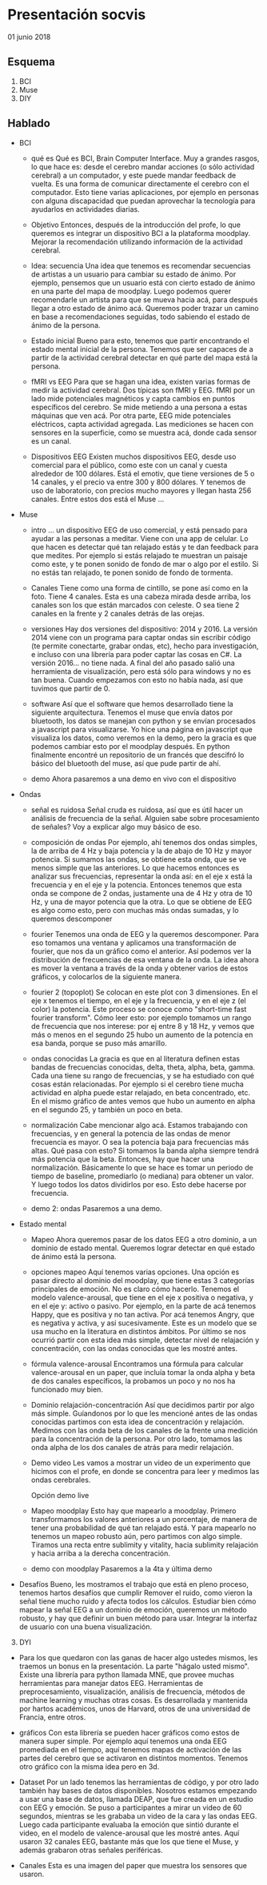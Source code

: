# Presentación socvis

01 junio 2018

## Esquema

1. BCI
2. Muse
3. DIY

## Hablado

* BCI
  - qué es
    Qué es BCI, Brain Computer Interface. Muy a grandes rasgos, lo que hace es: desde el cerebro mandar acciones (o sólo actividad cerebral) a un computador, y este puede mandar feedback de vuelta. Es una forma de comunicar directamente el cerebro con el computador. Esto tiene varias aplicaciones, por ejemplo en personas con alguna discapacidad que puedan aprovechar la tecnología para ayudarlos en actividades diarias.

  - Objetivo
    Entonces, después de la introducción del profe, lo que queremos es integrar un dispositivo BCI a la plataforma moodplay. Mejorar la recomendación utilizando información de la actividad cerebral.

  - Idea: secuencia
    Una idea que tenemos es recomendar secuencias de artistas a un usuario para cambiar su estado de ánimo. Por ejemplo, pensemos que un usuario está con cierto estado de ánimo en una parte del mapa de moodplay. Luego podemos querer recomendarle un artista para que se mueva hacia acá, para después llegar a otro estado de ánimo acá. Queremos poder trazar un camino en base a recomendaciones seguidas, todo sabiendo el estado de ánimo de la persona.

  - Estado inicial
    Bueno para esto, tenemos que partir encontrando el estado mental inicial de la persona. Tenemos que ser capaces de a partir de la actividad cerebral detectar en qué parte del mapa está la persona.

  - fMRI vs EEG
    Para que se hagan una idea, existen varias formas de medir la actividad cerebral. Dos típicas son fMRI y EEG. fMRI por un lado mide potenciales magnéticos y capta cambios en puntos específicos del cerebro. Se mide metiendo a una persona a estas máquinas que ven acá. Por otra parte, EEG mide potenciales eléctricos, capta actividad agregada. Las mediciones se hacen con sensores en la superficie, como se muestra acá, donde cada sensor es un canal.

  - Dispositivos EEG
    Existen muchos dispositivos EEG, desde uso comercial para el público, como este con un canal y cuesta alrededor de 100 dólares. Está el emotiv, que tiene versiones de 5 o 14 canales, y el precio va entre 300 y 800 dólares. Y tenemos de uso de laboratorio, con precios mucho mayores y llegan hasta 256 canales. Entre estos dos está el Muse ...

* Muse
  - intro
    ... un dispositivo EEG de uso comercial, y está pensado para ayudar a las personas a meditar. Viene con una app de celular. Lo que hacen es detectar qué tan relajado estás y te dan feedback para que medites. Por ejemplo si estás relajado te muestran un paisaje como este, y te ponen sonido de fondo de mar o algo por el estilo. Si no estás tan relajado, te ponen sonido de fondo de tormenta.

  - Canales
    Tiene como una forma de cintillo, se pone así como en la foto. Tiene 4 canales. Esta es una cabeza mirada desde arriba, los canales son los que están marcados con celeste. O sea tiene 2 canales en la frente y 2 canales detrás de las orejas.

  - versiones
    Hay dos versiones del dispositivo: 2014 y 2016. La versión 2014 viene con un programa para captar ondas sin escribir código (te permite conectarte, grabar ondas, etc), hecho para investigación, e incluso con una librería para poder captar las cosas en C#. La versión 2016... no tiene nada. A final del año pasado salió una herramienta de visualización, pero está sólo para windows y no es tan buena. Cuando empezamos con esto no había nada, así que tuvimos que partir de 0.

  - software
    Así que el software que hemos desarrollado tiene la siguiente arquitectura. Tenemos el muse que envía datos por bluetooth, los datos se manejan con python y se envían procesados a javascript para visualizarse.
    Yo hice una página en javascript que visualiza los datos, como veremos en la demo, pero la gracia es que podemos cambiar esto por el moodplay después.
    En python finalmente encontré un repositorio de un francés que descifró lo básico del bluetooth del muse, así que pude partir de ahí.

  - demo
    Ahora pasaremos a una demo en vivo con el dispositivo

* Ondas
  - señal es ruidosa
    Señal cruda es ruidosa, así que es útil hacer un análisis de frecuencia de la señal. Alguien sabe sobre procesamiento de señales? Voy a explicar algo muy básico de eso.

  - composición de ondas
    Por ejemplo, ahí tenemos dos ondas simples, la de arriba de 4 Hz y baja potencia y la de abajo de 10 Hz y mayor potencia. Si sumamos las ondas, se obtiene esta onda, que se ve menos simple que las anteriores. Lo que hacemos entonces es analizar sus frecuencias, representar la onda así: en el eje x está la frecuencia y en el eje y la potencia. Entonces tenemos que esta onda se compone de 2 ondas, justamente una de 4 Hz y otra de 10 Hz, y una de mayor potencia que la otra. Lo que se obtiene de EEG es algo como esto, pero con muchas más ondas sumadas, y lo queremos descomponer

  - fourier
    Tenemos una onda de EEG y la queremos descomponer. Para eso tomamos una ventana y aplicamos una transformación de fourier, que nos da un gráfico como el anterior. Así podemos ver la distribución de frecuencias de esa ventana de la onda.
    La idea ahora es mover la ventana a través de la onda y obtener varios de estos gráficos, y colocarlos de la siguiente manera.

  - fourier 2 (topoplot)
    Se colocan en este plot con 3 dimensiones. En el eje x tenemos el tiempo, en el eje y la frecuencia, y en el eje z (el color) la potencia. Este proceso se conoce como "short-time fast fourier transform". Cómo leer esto: por ejemplo tomamos un rango de frecuencia que nos interese: por ej entre 8 y 18 Hz, y vemos que más o menos en el segundo 25 hubo un aumento de la potencia en esa banda, porque se puso más amarillo.

  - ondas conocidas
    La gracia es que en al literatura definen estas bandas de frecuencias conocidas, delta, theta, alpha, beta, gamma. Cada una tiene su rango de frecuencias, y se ha estudiado con qué cosas están relacionadas. Por ejemplo si el cerebro tiene mucha actividad en alpha puede estar relajado, en beta concentrado, etc. En el mismo gráfico de antes vemos que hubo un aumento en alpha en el segundo 25, y también un poco en beta.

  - normalización
    Cabe mencionar algo acá. Estamos trabajando con frecuencias, y en general la potencia de las ondas de menor frecuencia es mayor. O sea la potencia baja para frecuencias más altas. Qué pasa con esto? Si tomamos la banda alpha siempre tendrá más potencia que la beta. Entonces, hay que hacer una normalización. Básicamente lo que se hace es tomar un periodo de tiempo de baseline, promediarlo (o mediana) para obtener un valor. Y luego todos los datos dividirlos por eso. Esto debe hacerse por frecuencia.

  - demo 2: ondas
    Pasaremos a una demo.

* Estado mental
  - Mapeo
    Ahora queremos pasar de los datos EEG a otro dominio, a un dominio de estado mental. Queremos lograr detectar en qué estado de ánimo está la persona.

  - opciones mapeo
    Aquí tenemos varias opciones. Una opción es pasar directo al dominio del moodplay, que tiene estas 3 categorías principales de emoción. No es claro cómo hacerlo. Tenemos el modelo valence-arousal, que tiene en el eje x positiva o negativa, y en el eje y: activo o pasivo. Por ejemplo, en la parte de acá tenemos Happy, que es positiva y no tan activa. Por acá tenemos Angry, que es negativa y activa, y así sucesivamente. Este es un modelo que se usa mucho en la literatura en distintos ámbitos. Por último se nos ocurrió partir con esta idea más simple, detectar nivel de relajación y concentración, con las ondas conocidas que les mostré antes.

  - fórmula valence-arousal
    Encontramos una fórmula para calcular valence-arousal en un paper, que incluía tomar la onda alpha y beta de dos canales específicos, la probamos un poco y no nos ha funcionado muy bien.

  - Dominio relajación-concentración
    Así que decidimos partir por algo más simple. Guíandonos por lo que les mencioné antes de las ondas conocidas partimos con esta idea de concentración y relajación. Medimos con las onda beta de los canales de la frente una medición para la concentración de la persona. Por otro lado, tomamos las onda alpha de los dos canales de atrás para medir relajación.

  - Demo video
    Les vamos a mostrar un video de un experimento que hicimos con el profe, en donde se concentra para leer y medimos las ondas cerebrales.

    Opción demo live

  - Mapeo moodplay
    Esto hay que mapearlo a moodplay. Primero transformamos los valores anteriores a un porcentaje, de manera de tener una probabilidad de qué tan relajado está. Y para mapearlo no tenemos un mapeo robusto aún, pero partimos con algo simple. Tiramos una recta entre sublimity y vitality, hacia sublimity relajación y hacia arriba a la derecha concentración.

  - demo con moodplay
    Pasaremos a la 4ta y última demo

* Desafíos
  Bueno, les mostramos el trabajo que está en pleno proceso, tenemos hartos desafíos que cumplir
  Remover el ruido, como vieron la señal tiene mucho ruido y afecta todos los cálculos.
  Estudiar bien cómo mapear la señal EEG a un dominio de emoción, queremos un método robusto, y hay que definir un buen método para usar.
  Integrar la interfaz de usuario con una buena visualización.


3. DYI
  - Para los que quedaron con las ganas de hacer algo ustedes mismos, les traemos un bonus en la presentación. La parte "hágalo usted mismo". Existe una librería para python llamada MNE, que provee muchas herramientas para manejar datos EEG. Herramientas de preprocesamiento, visualización, análisis de frecuencia, métodos de machine learning y muchas otras cosas. Es desarrollada y mantenida por hartos académicos, unos de Harvard, otros de una universidad de Francia, entre otros.

  - gráficos
    Con esta librería se pueden hacer gráficos como estos de manera super simple. Por ejemplo aquí tenemos una onda EEG promediada en el tiempo, aquí tenemos mapas de activación de las partes del cerebro que se activaron en distintos momentos. Tenemos otro gráfico con la misma idea pero en 3d.

  - Dataset
    Por un lado tenemos las herramientas de código, y por otro lado también hay bases de datos disponibles. Nosotros estamos empezando a usar una base de datos, llamada DEAP, que fue creada en un estudio con EEG y emoción. Se puso a participantes a mirar un video de 60 segundos, mientras se les grababa un video de la cara y las ondas EEG. Luego cada participante evaluaba la emoción que sintió durante el video, en el modelo de valence-arousal que les mostré antes.
    Aquí usaron 32 canales EEG, bastante más que los que tiene el Muse, y además grabaron otras señales periféricas.

  - Canales
    Esta es una imagen del paper que muestra los sensores que usaron.
